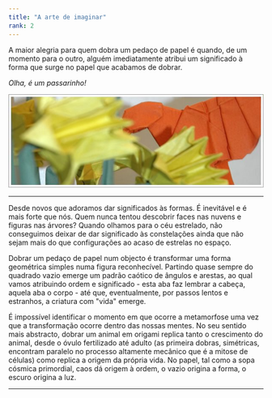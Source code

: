 ```yaml
---
title: "A arte de imaginar"
rank: 2
---
```


A maior alegria para quem dobra um pedaço de papel é quando, de um momento para o outro, alguém imediatamente atribui um significado à forma que surge no papel que acabamos de dobrar.

*Olha, é um passarinho!*

![passaro](./img/img_14.jpg)

***

Desde novos que adoramos dar significados às formas. É inevitável e é mais forte que nós. Quem nunca tentou descobrir faces nas nuvens e figuras nas árvores? Quando olhamos para o céu estrelado, não conseguimos deixar de dar significado às constelações ainda que não sejam mais do que configurações ao acaso de estrelas no espaço.

Dobrar um pedaço de papel num objecto é transformar uma forma geométrica simples numa figura reconhecível. Partindo quase sempre do quadrado vazio emerge um padrão caótico de ângulos e arestas, ao qual vamos atribuindo ordem e significado - esta aba faz lembrar a cabeça, aquela aba o corpo - até que, eventualmente, por passos lentos e estranhos, a criatura com "vida" emerge.

É impossível identificar o momento em que ocorre a metamorfose uma vez que a transformação ocorre dentro das nossas mentes. No seu sentido mais abstracto, dobrar um animal em origami replica tanto o crescimento do animal, desde o óvulo fertilizado até adulto (as primeira dobras, simétricas, encontram paralelo no processo altamente mecânico que é a mitose de células) como replica a origem da própria vida. No papel, tal como a sopa cósmica primordial, caos dá origem à ordem, o vazio origina a forma, o escuro origina a luz.

***